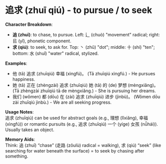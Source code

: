 # **追求 (zhuī qiú) - to pursue / to seek**

**Character Breakdown**:  
- **追 (zhuī)**: to chase, to pursue. Left: 辶 (chuò) "movement" radical; right: 㠯 (yǐ), phonetic component.  
- **求 (qiú)**: to seek, to ask for. Top: 丶 (zhǔ) "dot"; middle: 十 (shí) "ten"; bottom: 水 (shuǐ) "water" radical, stylized.

**Examples**:  
- 他 (tā) 追求 (zhuīqiú) 幸福 (xìngfú)。 (Tā zhuīqiú xìngfú.) - He pursues happiness.  
- 她 (tā) 正在 (zhèngzài) 追求 (zhuīqiú) 她 (tā) 的 (de) 梦想 (mèngxiǎng)。 (Tā zhèngzài zhuīqiú tā de mèngxiǎng.) - She is pursuing her dreams.  
- 我们 (wǒmen) 都 (dōu) 在 (zài) 追求 (zhuīqiú) 进步 (jìnbù)。 (Wǒmen dōu zài zhuīqiú jìnbù.) - We are all seeking progress.

**Usage Notes**:  
追求 (zhuīqiú) can be used for abstract goals (e.g., 理想 (lǐxiǎng), 幸福 (xìngfú)) or romantic pursuits (e.g., 追求 (zhuīqiú) 一个 (yíge) 女孩 (nǚhái)). Usually takes an object.

**Memory Aids**:  
Think: 追 (zhuī) “chase” (走路 (zǒulù) radical = walking), 求 (qiú) “seek” (like searching for water beneath the surface) = to seek by chasing after something.